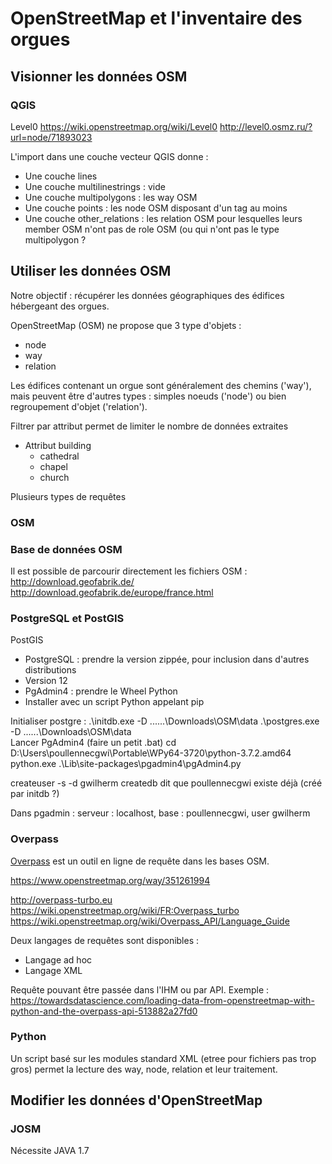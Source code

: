 # OpenStreetMap et l'inventaire des orgues

## Visionner les données OSM

### QGIS

Level0
https://wiki.openstreetmap.org/wiki/Level0
http://level0.osmz.ru/?url=node/71893023

L'import dans une couche vecteur QGIS donne :
-	Une couche lines
-	Une couche multilinestrings : vide 
-	Une couche multipolygons : les way OSM
-	Une couche points : les node OSM disposant d'un tag au moins
-	Une couche other_relations : les relation OSM pour lesquelles leurs member OSM n'ont pas de role OSM (ou qui n'ont pas le type multipolygon ?

## Utiliser les données OSM

Notre objectif : récupérer les données géographiques des édifices hébergeant des orgues.

OpenStreetMap (OSM) ne propose que 3 type d'objets :
- node
- way
- relation

Les édifices contenant un orgue sont généralement des chemins ('way'), mais peuvent être d'autres types : simples noeuds ('node') ou bien regroupement d'objet ('relation').

Filtrer par attribut permet de limiter le nombre de données extraites
- Attribut building
  - cathedral
  - chapel
  - church

Plusieurs types de requêtes

### OSM

### Base de données OSM

Il est possible de parcourir directement les fichiers OSM :
http://download.geofabrik.de/
http://download.geofabrik.de/europe/france.html

### PostgreSQL et PostGIS
PostGIS
-	PostgreSQL : prendre la version zippée, pour inclusion dans d'autres distributions
-	Version 12
-	PgAdmin4 : prendre le Wheel Python
-	Installer avec un script Python appelant pip

Initialiser postgre :
.\initdb.exe  -D ..\..\..\Downloads\OSM\data
.\postgres.exe -D ..\..\..\Downloads\OSM\data\
Lancer PgAdmin4 (faire un petit .bat)
cd D:\Users\poullennecgwi\Portable\WPy64-3720\python-3.7.2.amd64
python.exe .\Lib\site-packages\pgadmin4\pgAdmin4.py

createuser -s -d gwilherm
createdb dit que poullennecgwi existe déjà (créé par initdb ?)

Dans pgadmin : serveur : localhost, base : poullennecgwi, user gwilherm


### Overpass

[Overpass](http://overpass-turbo.eu/) est un outil en ligne de requête dans les bases OSM.

https://www.openstreetmap.org/way/351261994

http://overpass-turbo.eu
https://wiki.openstreetmap.org/wiki/FR:Overpass_turbo
https://wiki.openstreetmap.org/wiki/Overpass_API/Language_Guide

Deux langages de requêtes sont disponibles :
-	Langage ad hoc
-	Langage XML

Requête pouvant être passée dans l'IHM ou par API.
Exemple :
https://towardsdatascience.com/loading-data-from-openstreetmap-with-python-and-the-overpass-api-513882a27fd0


### Python

Un script basé sur les modules standard XML (etree pour fichiers pas trop gros) permet la lecture des way, node, relation et leur traitement.


## Modifier les données d'OpenStreetMap

### JOSM
Nécessite JAVA 1.7
